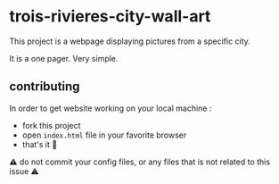 # trois-rivieres-city-wall-art

This project is a webpage displaying pictures from a specific city.

It is a one pager. Very simple.

## contributing

In order to get website working on your local machine : 
- fork this project
- open `index.html` file in your favorite browser
- that's it 🏁

⚠️ do not commit your config files, or any files that is not related to this issue ⚠️

